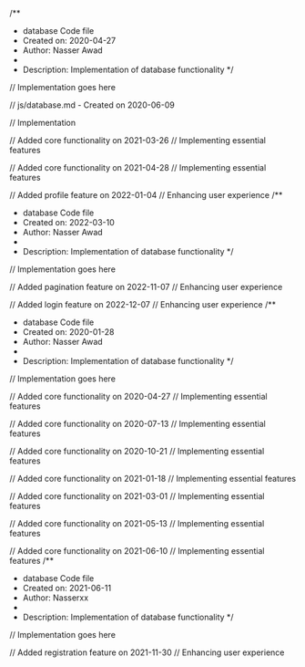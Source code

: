 /**
 * database Code file
 * Created on: 2020-04-27
 * Author: Nasser Awad
 *
 * Description: Implementation of database functionality
 */
 
// Implementation goes here

// js/database.md - Created on 2020-06-09

// Implementation

// Added core functionality on 2021-03-26
// Implementing essential features

// Added core functionality on 2021-04-28
// Implementing essential features

// Added profile feature on 2022-01-04
// Enhancing user experience
/**
 * database Code file
 * Created on: 2022-03-10
 * Author: Nasser Awad
 *
 * Description: Implementation of database functionality
 */
 
// Implementation goes here


// Added pagination feature on 2022-11-07
// Enhancing user experience

// Added login feature on 2022-12-07
// Enhancing user experience
/**
 * database Code file
 * Created on: 2020-01-28
 * Author: Nasser Awad
 *
 * Description: Implementation of database functionality
 */
 
// Implementation goes here


// Added core functionality on 2020-04-27
// Implementing essential features

// Added core functionality on 2020-07-13
// Implementing essential features

// Added core functionality on 2020-10-21
// Implementing essential features

// Added core functionality on 2021-01-18
// Implementing essential features

// Added core functionality on 2021-03-01
// Implementing essential features

// Added core functionality on 2021-05-13
// Implementing essential features

// Added core functionality on 2021-06-10
// Implementing essential features
/**
 * database Code file
 * Created on: 2021-06-11
 * Author: Nasserxx
 *
 * Description: Implementation of database functionality
 */
 
// Implementation goes here


// Added registration feature on 2021-11-30
// Enhancing user experience
